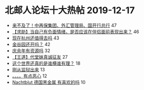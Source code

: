 # 北邮人论坛十大热帖 2019-12-17

- [来不及了！中再保集团、外汇管理局、国开行总行](https://bbs.byr.cn/article/Job/2071977) 47
- [【求助】当自己有负面情绪，是否应该在伴侣面前表现出来？](https://bbs.byr.cn/article/Feeling/3133229) 46
- [现在杭州还值得去吗](https://bbs.byr.cn/article/WorkLife/1135826) 43
- [金谷园还开吗？](https://bbs.byr.cn/article/Food/506302) 42
- [庆余年有资源吗](https://bbs.byr.cn/article/Talking/6172802) 32
- [【王道】代堂妹真诚征友](https://bbs.byr.cn/article/Friends/1947525) 27
- [这个世界还真的是谁横谁有理？](https://bbs.byr.cn/article/BBSOpenAPI/1902) 18
- [刚从监狱出来](https://bbs.byr.cn/article/Joke/729118) 13
- [。。。。有点恶心](https://bbs.byr.cn/article/Picture/3252790) 12
- [Nachtblut  德国黑金属  有喜欢的吗](https://bbs.byr.cn/article/Music/341897) 10


